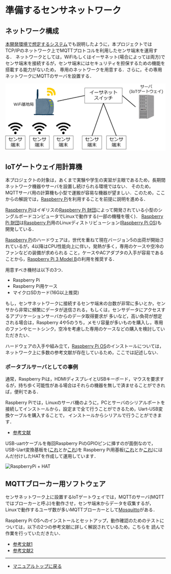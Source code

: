 # 準備するセンサネットワーク

## ネットワーク構成
[本開発環境で想定するシステム](../Intro/IoT_Introduction.md)でも説明したように，本プロジェクトではTCP/IPのネットワーク上でMQTTプロトコルを利用したセンサ端末を運用する．
ネットワークとしては，WiFiもしくはイーサネット(場合によっては両方)でセンサ端末を接続するが，センサ端末にはセキュリティを担保するための機能を搭載する能力がないため，
専用のネットワークを用意する．さらに，その専用ネットワークにMQTTのサーバを設置する．

![センサネットワークの図](../images/SensorNetwork.png)

## IoTゲートウェイ用計算機
本プロジェクトの対象は，あくまで実験や学生の実習が主眼であるため，長期間ネットワーク機器やサーバを設置し続けられる環境ではない．
そのため，MQTTサーバ用の計算機も小型で運搬が容易な機器が望ましい．このため，ここからの解説では，[Raspberry Pi](https://www.raspberrypi.com/)を利用することを前提に説明を進める．

[Raspberry Pi](https://www.raspberrypi.com/)はイギリスの[Raspberry Pi 財団](https://www.raspberrypi.org/)によって開発されている小型のシングルボードコンピュータでLinuxで動作する(一部の機種を覗く)．
[Raspberry Pi 財団](https://www.raspberrypi.org/)は[Raspberry Pi](https://www.raspberrypi.com/)用のLinuxディストリビューション([Raspberry Pi OS](https://www.raspberrypi.com/software/))も開発している．

[Raspberry Pi](https://www.raspberrypi.com/)のハードウェアは，世代を重ねて現在バージョン5の出荷が開始されているが，4以降はCPU性能向上に伴い，発熱が多く，専用のケースや空冷のファンなどの装備が求められる
こと，ケースやACアダプタの入手が容易であることから，[Raspberry Pi 3 Model B](https://www.raspberrypi.com/products/raspberry-pi-3-model-b/)の利用を推奨する．


用意すべき機材は以下の3つ．
- Raspberry Pi
- Raspberry Pi用ケース
- マイクロSDカード(16G以上推奨)

もし，センサネットワークに接続するセンサ端末の台数が非常に多いとか，センサから非常に頻繁にデータが送信される，もしくは，センサデータにアクセスするアプリケーションサーバからのデータ取得要求が
多いなど，高い負荷が想定される場合は，Raspberry 4や5のうち，メモリ容量が多いものを購入し，専用のファンやヒートシンク，空冷を考慮した専用のケースなどの購入を検討していただきたい．

ハードウェアの入手や組み立て，[Raspberry Pi OS](https://www.raspberrypi.com/software/)のインストールについては，ネットワーク上に多数の参考文献が存在しているため，ここでは記述しない．

### ポータブルサーバとしての事例
通常，Raspberry Piは，HDMIディスプレイとUSBキーボード，マウスを要求するが，持ち歩く可能性がある場合はそれらの機器を無しで済ませることができれば，便利である．

Raspberry Piでは，Linuxのサーバ機のように，PCとサーバのシリアルポートを接続してインストールから，設定まで全て行うことができるため，Uart-USB変換ケーブルを購入することで，
インストールからシリアルで行うことができます．

- [参考文献](https://www.mikan-tech.net/entry/raspi-serial-console)


USB-uartケーブルを毎回Raspberry PiのGPIOピンに挿すのが面倒なので，USB-Uart変換基板を([これ](https://akizukidenshi.com/catalog/g/gM-08461/)とか[これ](https://akizukidenshi.com/catalog/g/gK-14652/))を
Raspberry Pi用基板([これ](https://www.switch-science.com/products/1905)とか[これ](https://shop.sunhayato.co.jp/products/ub-rpi02))にはんだ付けしたHATを作成して運用しています．

![RaspberryPi + HAT](../images/RaspberryPi+HAT.JPG)


## MQTTブローカー用ソフトウェア
センサネットワーク上に設置するIoTゲートウェイでは，MQTTのサーバ(MQTTではブローカーと呼ぶ)を動作させ，センサ端末からデータを収集するが，
Linuxで動作するユーザ数が多いMQTTブローカーとして[Mosquitto](https://mosquitto.org/)がある．

Raspberry Pi OSへのインストールとセットアップ，動作確認のためのテストについては，以下の2つの参考文献に詳しく解説されているため，こちらを
読んで作業を行っていただきたい．

- [参考文献1](https://hagane-karakuriya.com/2022/07/22/%E3%80%90%E5%82%99%E5%BF%98%E9%8C%B2%E3%80%91raspberry-pi-%E3%81%AB-mosquitto-mqtt-broker%E3%82%92%E3%82%A4%E3%83%B3%E3%82%B9%E3%83%88%E3%83%BC%E3%83%AB/)
- [参考文献2](https://developer.mamezou-tech.com/iot/internet-of-things-06/)





***

- [マニュアルトップに戻る](../Manual.md)
